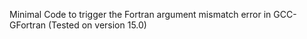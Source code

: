 Minimal Code to trigger the Fortran argument mismatch error in GCC-GFortran (Tested on version 15.0)

